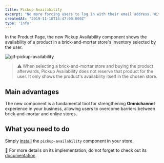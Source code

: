 ```yaml
---
title: Pickup Availability
excerpt: "No more forcing users to log in with their email address. With the User Identifier Extension, you can choose user identifiers at will."
createdAt: "2019-11-10T14:47:00.000Z"
type: 'info'
---
```

In the Product Page, the new Pickup Availability component shows the availability of a product in a brick-and-mortar store's inventory selected by the user. 

![gif-pickup-availability](https://user-images.githubusercontent.com/52087100/66667988-a4d95980-ec2a-11e9-9f69-74540f618dfa.gif)

> ⚠️ When selecting a brick-and-mortar store and buying the product afterwards, Pickup Availability does not reserve that product for the user. It only shows the product's availability itself in the chosen store. 

## Main advantages 

The new component is a fundamental tool for strengthening **Omnichannel** experience in your business, allowing users to overcome barriers between brick-and-mortar and online stores. 

## What you need to do

Simply [install](https://developers.vtex.com/docs/guides/vtex-io-documentation-installing-an-app) the `pickup-availability` component in your store.

:eyes: For more details on its implementation, do not forget to check out its [documentation](https://github.com/vtex-apps/pickup-availability).

